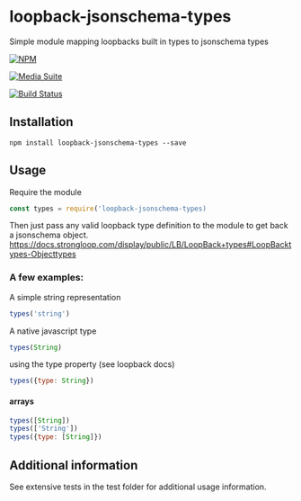 # loopback-jsonschema-types

Simple module mapping loopbacks built in types to jsonschema types

[![NPM](https://nodei.co/npm/loopback-jsonschema-types.png?downloads=true&stars=true)](https://nodei.co/npm/loopback-jsonschema-types/)

[![Media Suite](http://mediasuite.co.nz/ms-badge.png)](http://mediasuite.co.nz)

[![Build Status](https://travis-ci.org/mediasuitenz/loopback-jsonschema-types.svg)](https://travis-ci.org/digitalsadhu/loopback-jsonschema-types)

## Installation

```
npm install loopback-jsonschema-types --save
```

## Usage

Require the module
```js
const types = require('loopback-jsonschema-types)
```

Then just pass any valid loopback type definition to the module to get back a
jsonschema object. https://docs.strongloop.com/display/public/LB/LoopBack+types#LoopBacktypes-Objecttypes

### A few examples:

A simple string representation
```js
types('string')
```

A native javascript type
```js
types(String)
```

using the type property (see loopback docs)
```js
types({type: String})
```

#### arrays
```js
types([String])
types(['String'])
types({type: [String]})
```

## Additional information

See extensive tests in the test folder for additional usage information.